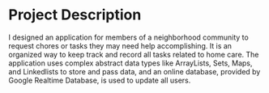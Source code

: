 # Project Description
I designed an application for members of a neighborhood community to request chores or tasks they may need help accomplishing. It is an organized way to keep track and record all tasks related to home care. The application uses complex abstract data types like ArrayLists, Sets, Maps, and Linkedlists to store and pass data, and an online database, provided by Google Realtime Database, is used to update all users. 
